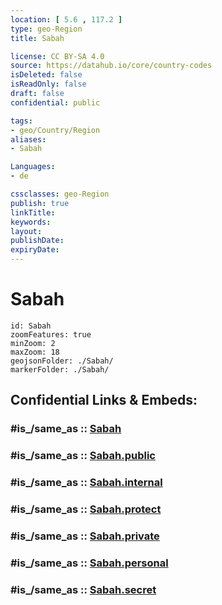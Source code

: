 ```yaml
---
location: [ 5.6 , 117.2 ] 
type: geo-Region
title: Sabah

license: CC BY-SA 4.0
source: https://datahub.io/core/country-codes
isDeleted: false
isReadOnly: false
draft: false
confidential: public

tags:
- geo/Country/Region
aliases:
- Sabah

Languages:
- de

cssclasses: geo-Region
publish: true
linkTitle: 
keywords: 
layout: 
publishDate: 
expiryDate: 
---
```


# Sabah

```leaflet
id: Sabah
zoomFeatures: true 
minZoom: 2 
maxZoom: 18
geojsonFolder: ./Sabah/
markerFolder: ./Sabah/
```


## Confidential Links & Embeds: 

### #is_/same_as :: [Sabah](/_Standards/Earth/Continent/Asia/Asia~South~East/Malay_Archipelago/Malaysia/States~Malaysia/Sabah.md) 

### #is_/same_as :: [Sabah.public](/_public/Earth/Continent/Asia/Asia~South~East/Malay_Archipelago/Malaysia/States~Malaysia/Sabah.public.md) 

### #is_/same_as :: [Sabah.internal](/_internal/Earth/Continent/Asia/Asia~South~East/Malay_Archipelago/Malaysia/States~Malaysia/Sabah.internal.md) 

### #is_/same_as :: [Sabah.protect](/_protect/Earth/Continent/Asia/Asia~South~East/Malay_Archipelago/Malaysia/States~Malaysia/Sabah.protect.md) 

### #is_/same_as :: [Sabah.private](/_private/Earth/Continent/Asia/Asia~South~East/Malay_Archipelago/Malaysia/States~Malaysia/Sabah.private.md) 

### #is_/same_as :: [Sabah.personal](/_personal/Earth/Continent/Asia/Asia~South~East/Malay_Archipelago/Malaysia/States~Malaysia/Sabah.personal.md) 

### #is_/same_as :: [Sabah.secret](/_secret/Earth/Continent/Asia/Asia~South~East/Malay_Archipelago/Malaysia/States~Malaysia/Sabah.secret.md)

